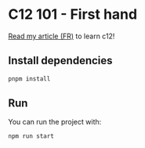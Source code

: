 # C12 101 - First hand

[Read my article (FR)](https://esteban-soubiran.site/articles/c12-101-premiere-prise-en-main/) to learn c12!

## Install dependencies

```bash
pnpm install
```

## Run

You can run the project with:

```bash
npm run start
```
